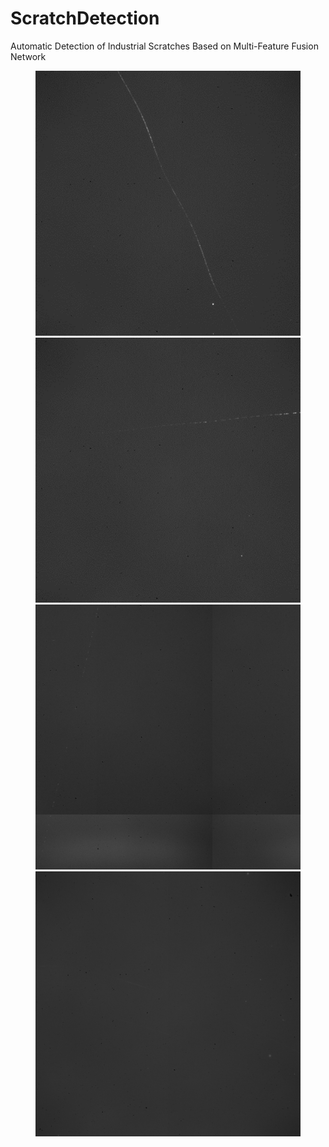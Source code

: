 # ScratchDetection

Automatic Detection of Industrial Scratches Based on Multi-Feature Fusion Network

<figure class="Four">
    <img src="https://github.com/love6tao/ScratchDetection/blob/master/GIF/image19.GIF" width="512"/><img src="https://github.com/love6tao/ScratchDetection/blob/master/GIF/image20.GIF" width="512"/><img src="https://github.com/love6tao/ScratchDetection/blob/master/GIF/image21.GIF" width="512"/><img src="https://github.com/love6tao/ScratchDetection/blob/master/GIF/image22.GIF" width="512"/>
</figure>
